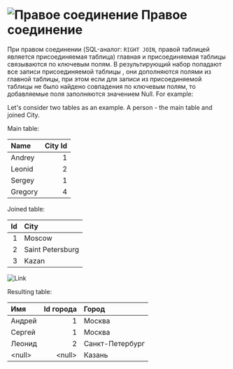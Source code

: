 # ![Правое соединение](../../../images/icons/joindata/join-right_default.svg) Правое соединение

При правом соединении (SQL-аналог: `RIGHT JOIN`, правой таблицей является присоединяемая таблица) главная и присоединяемая таблицы связываются по ключевым полям. В результирующий набор попадают все записи присоединяемой  таблицы , они дополняются полями из главной таблицы, при этом если для записи из присоединяемой  таблицы не было найдено совпадения по ключевым полям, то добавляемые поля заполняются значением Null.
For example:

Let's consider two tables as an example. A person - the main table and joined City.

Main table:

|Name|City Id|
|:-|-:|
|Andrey|1|
|Leonid|2|
|Sergey|1|
|Gregory|4|

Joined table:

|Id|City|
|-:|:-|
|1|Moscow|
|2|Saint Petersburg|
|3|Kazan|

![Link](./merge.svg)

Resulting table:

|Имя|Id города|Город|
|:-|-:|:-|
|Андрей|1|Москва|
|Сергей|1|Москва|
|Леонид|2|Санкт-Петербург|
|&#60;null>|&#60;null>|Казань|